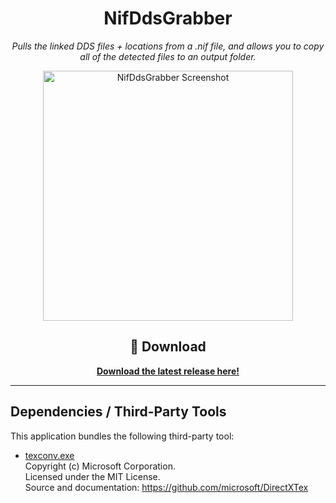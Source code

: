 <h1 align="center">NifDdsGrabber</h1>
<p align="center"><i>
Pulls the linked DDS files + locations from a .nif file, and allows you to copy all of the detected files to an output folder.
</i></p>

<p align="center">
  <img src="https://github.com/user-attachments/assets/76be67e0-ff16-47d4-a4b8-ffe55af48e63" alt="NifDdsGrabber Screenshot" width="400"/>
</p>

<div align="center">

<h2>🚀 Download</h2>

<p>
  <a href="https://github.com/dreary/NifDdsGrabber/releases/latest"><b>Download the latest release here!</b></a>
</p>

</div>

---

## Dependencies / Third-Party Tools

This application bundles the following third-party tool:

- [texconv.exe](https://github.com/microsoft/DirectXTex)  
  Copyright (c) Microsoft Corporation.  
  Licensed under the MIT License.  
  Source and documentation: https://github.com/microsoft/DirectXTex
